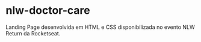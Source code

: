 # nlw-doctor-care
Landing Page desenvolvida em HTML e CSS disponibilizada no evento NLW Return da Rocketseat. 
